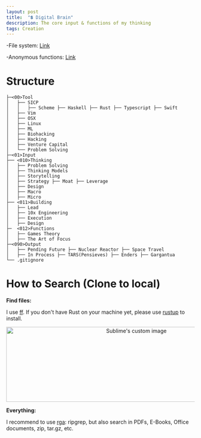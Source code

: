 ```yaml
---
layout: post
title:  "💲 Digital Brain"
description: The core input & functions of my thinking
tags: Creation
---
```


-File system: [Link](https://github.com/allenleein/knowledge-base)

-Anonymous functions: [Link](https://www.notion.so/readyplayerx/Anonymous-functions-2939d552981f4db388a545d27354adef)


# Structure

```
├─<00>Tool
│   ├── SICP
│   │   ├── Scheme ├── Haskell ├── Rust ├── Typescript ├── Swift
│   ├── Vim 
│   ├── OSX 
│   ├── Linux
│   ├── ML
│   ├── Biohacking
│   ├── Hacking
│   ├── Venture Capital
│   └── Problem Solving
├─<01>Input
├── <010>Thinking
│   ├── Problem Solving 
│   ├── Thinking Models
│   ├── Storytelling
│   ├── Strategy ├── Moat ├── Leverage
│   ├── Design
│   ├── Macro
│   ├── Micro
├── <011>Building
│   ├── Lead
│   ├── 10x Engineering
│   ├── Execution
│   ├── Design
├─  <012>Functions
│   ├── Games Theory
│   ├── The Art of Focus
├─<090>Output
│   ├── Pending Future ├── Nuclear Reactor ├── Space Travel
│   ├── In Process ├── TARS(Pensieves) ├── Enders ├── Gargantua
└── .gitignore

```

# How to Search (Clone to local)

**Find files:**

I use [ff](https://github.com/vishaltelangre/ff). If you don't have Rust on your machine yet, please use [rustup](https://doc.rust-lang.org/book/ch01-01-installation.html) to install.

<p align="center">
  <img width="680" height="200" src="https://i.imgur.com/MtU3suN.jpg" alt="Sublime's custom image"/>
</p>

**Everything:**

I recommend to use [rga](https://github.com/phiresky/ripgrep-all): ripgrep, but also search in PDFs, E-Books, Office documents, zip, tar.gz, etc.

<center><script id="asciicast-337203" src="https://asciinema.org/a/337203.js" async></script></center>
